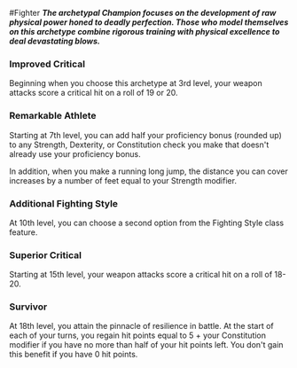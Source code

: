 #Fighter
***The archetypal Champion focuses on the development of raw physical power honed to deadly perfection. Those who model themselves on this archetype combine rigorous training with physical excellence to deal devastating blows.***

### Improved Critical
Beginning when you choose this archetype at 3rd level, your weapon attacks score a critical hit on a roll of 19 or 20.

### Remarkable Athlete
Starting at 7th level, you can add half your proficiency bonus (rounded up) to any Strength, Dexterity, or Constitution check you make that doesn't already use your proficiency bonus.

In addition, when you make a running long jump, the distance you can cover increases by a number of feet equal to your Strength modifier.

### Additional Fighting Style
At 10th level, you can choose a second option from the Fighting Style class feature.

### Superior Critical
Starting at 15th level, your weapon attacks score a critical hit on a roll of 18-20.

### Survivor
At 18th level, you attain the pinnacle of resilience in battle. At the start of each of your turns, you regain hit points equal to 5 + your Constitution modifier if you have no more than half of your hit points left. You don't gain this benefit if you have 0 hit points.